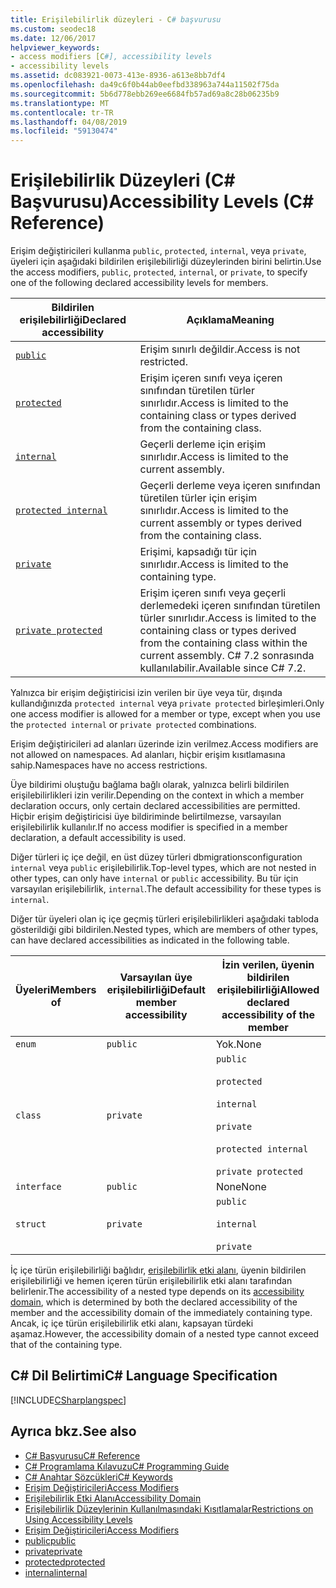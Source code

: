 ```yaml
---
title: Erişilebilirlik düzeyleri - C# başvurusu
ms.custom: seodec18
ms.date: 12/06/2017
helpviewer_keywords:
- access modifiers [C#], accessibility levels
- accessibility levels
ms.assetid: dc083921-0073-413e-8936-a613e8bb7df4
ms.openlocfilehash: da49c6f0b44ab0eefbd338963a744a11502f75da
ms.sourcegitcommit: 5b6d778ebb269ee6684fb57ad69a8c28b06235b9
ms.translationtype: MT
ms.contentlocale: tr-TR
ms.lasthandoff: 04/08/2019
ms.locfileid: "59130474"
---
```

# <a name="accessibility-levels-c-reference"></a><span data-ttu-id="40a26-102">Erişilebilirlik Düzeyleri (C# Başvurusu)</span><span class="sxs-lookup"><span data-stu-id="40a26-102">Accessibility Levels (C# Reference)</span></span>

<span data-ttu-id="40a26-103">Erişim değiştiricileri kullanma `public`, `protected`, `internal`, veya `private`, üyeleri için aşağıdaki bildirilen erişilebilirliği düzeylerinden birini belirtin.</span><span class="sxs-lookup"><span data-stu-id="40a26-103">Use the access modifiers, `public`, `protected`, `internal`, or `private`, to specify one of the following declared accessibility levels for members.</span></span>  
  
|<span data-ttu-id="40a26-104">Bildirilen erişilebilirliği</span><span class="sxs-lookup"><span data-stu-id="40a26-104">Declared accessibility</span></span>|<span data-ttu-id="40a26-105">Açıklama</span><span class="sxs-lookup"><span data-stu-id="40a26-105">Meaning</span></span>|  
|----------------------------|-------------|  
|[`public`](public.md)|<span data-ttu-id="40a26-106">Erişim sınırlı değildir.</span><span class="sxs-lookup"><span data-stu-id="40a26-106">Access is not restricted.</span></span>|  
|[`protected`](protected.md)|<span data-ttu-id="40a26-107">Erişim içeren sınıfı veya içeren sınıfından türetilen türler sınırlıdır.</span><span class="sxs-lookup"><span data-stu-id="40a26-107">Access is limited to the containing class or types derived from the containing class.</span></span>|  
|[`internal`](internal.md)|<span data-ttu-id="40a26-108">Geçerli derleme için erişim sınırlıdır.</span><span class="sxs-lookup"><span data-stu-id="40a26-108">Access is limited to the current assembly.</span></span>|  
|[`protected internal`](protected-internal.md)|<span data-ttu-id="40a26-109">Geçerli derleme veya içeren sınıfından türetilen türler için erişim sınırlıdır.</span><span class="sxs-lookup"><span data-stu-id="40a26-109">Access is limited to the current assembly or types derived from the containing class.</span></span>|  
|[`private`](private.md)|<span data-ttu-id="40a26-110">Erişimi, kapsadığı tür için sınırlıdır.</span><span class="sxs-lookup"><span data-stu-id="40a26-110">Access is limited to the containing type.</span></span>|  
|[`private protected`](private-protected.md)|<span data-ttu-id="40a26-111">Erişim içeren sınıfı veya geçerli derlemedeki içeren sınıfından türetilen türler sınırlıdır.</span><span class="sxs-lookup"><span data-stu-id="40a26-111">Access is limited to the containing class or types derived from the containing class within the current assembly.</span></span> <span data-ttu-id="40a26-112">C# 7.2 sonrasında kullanılabilir.</span><span class="sxs-lookup"><span data-stu-id="40a26-112">Available since C# 7.2.</span></span> |  
  
 <span data-ttu-id="40a26-113">Yalnızca bir erişim değiştiricisi izin verilen bir üye veya tür, dışında kullandığınızda `protected internal` veya `private protected` birleşimleri.</span><span class="sxs-lookup"><span data-stu-id="40a26-113">Only one access modifier is allowed for a member or type, except when you use the `protected internal` or `private protected` combinations.</span></span>  
  
 <span data-ttu-id="40a26-114">Erişim değiştiricileri ad alanları üzerinde izin verilmez.</span><span class="sxs-lookup"><span data-stu-id="40a26-114">Access modifiers are not allowed on namespaces.</span></span> <span data-ttu-id="40a26-115">Ad alanları, hiçbir erişim kısıtlamasına sahip.</span><span class="sxs-lookup"><span data-stu-id="40a26-115">Namespaces have no access restrictions.</span></span>  
  
 <span data-ttu-id="40a26-116">Üye bildirimi oluştuğu bağlama bağlı olarak, yalnızca belirli bildirilen erişilebilirlikleri izin verilir.</span><span class="sxs-lookup"><span data-stu-id="40a26-116">Depending on the context in which a member declaration occurs, only certain declared accessibilities are permitted.</span></span> <span data-ttu-id="40a26-117">Hiçbir erişim değiştiricisi üye bildiriminde belirtilmezse, varsayılan erişilebilirlik kullanılır.</span><span class="sxs-lookup"><span data-stu-id="40a26-117">If no access modifier is specified in a member declaration, a default accessibility is used.</span></span>  
  
 <span data-ttu-id="40a26-118">Diğer türleri iç içe değil, en üst düzey türleri dbmigrationsconfiguration `internal` veya `public` erişilebilirlik.</span><span class="sxs-lookup"><span data-stu-id="40a26-118">Top-level types, which are not nested in other types, can only have `internal` or `public` accessibility.</span></span> <span data-ttu-id="40a26-119">Bu tür için varsayılan erişilebilirlik, `internal`.</span><span class="sxs-lookup"><span data-stu-id="40a26-119">The default accessibility for these types is `internal`.</span></span>  
  
 <span data-ttu-id="40a26-120">Diğer tür üyeleri olan iç içe geçmiş türleri erişilebilirlikleri aşağıdaki tabloda gösterildiği gibi bildirilen.</span><span class="sxs-lookup"><span data-stu-id="40a26-120">Nested types, which are members of other types, can have declared accessibilities as indicated in the following table.</span></span>  
  
|<span data-ttu-id="40a26-121">Üyeleri</span><span class="sxs-lookup"><span data-stu-id="40a26-121">Members of</span></span>|<span data-ttu-id="40a26-122">Varsayılan üye erişilebilirliği</span><span class="sxs-lookup"><span data-stu-id="40a26-122">Default member accessibility</span></span>|<span data-ttu-id="40a26-123">İzin verilen, üyenin bildirilen erişilebilirliği</span><span class="sxs-lookup"><span data-stu-id="40a26-123">Allowed declared accessibility of the member</span></span>|  
|----------------|----------------------------------|--------------------------------------------------|  
|`enum`|`public`|<span data-ttu-id="40a26-124">Yok.</span><span class="sxs-lookup"><span data-stu-id="40a26-124">None</span></span>|  
|`class`|`private`|`public`<br /><br /> `protected`<br /><br /> `internal`<br /><br /> `private`<br /><br /> `protected internal` <br /><br />`private protected`|  
|`interface`|`public`|<span data-ttu-id="40a26-125">None</span><span class="sxs-lookup"><span data-stu-id="40a26-125">None</span></span>|  
|`struct`|`private`|`public`<br /><br /> `internal`<br /><br /> `private`|  
  
 <span data-ttu-id="40a26-126">İç içe türün erişilebilirliği bağlıdır, [erişilebilirlik etki alanı](../../../csharp/language-reference/keywords/accessibility-domain.md), üyenin bildirilen erişilebilirliği ve hemen içeren türün erişilebilirlik etki alanı tarafından belirlenir.</span><span class="sxs-lookup"><span data-stu-id="40a26-126">The accessibility of a nested type depends on its [accessibility domain](../../../csharp/language-reference/keywords/accessibility-domain.md), which is determined by both the declared accessibility of the member and the accessibility domain of the immediately containing type.</span></span> <span data-ttu-id="40a26-127">Ancak, iç içe türün erişilebilirlik etki alanı, kapsayan türdeki aşamaz.</span><span class="sxs-lookup"><span data-stu-id="40a26-127">However, the accessibility domain of a nested type cannot exceed that of the containing type.</span></span>  
  
## <a name="c-language-specification"></a><span data-ttu-id="40a26-128">C# Dil Belirtimi</span><span class="sxs-lookup"><span data-stu-id="40a26-128">C# Language Specification</span></span>  
 [!INCLUDE[CSharplangspec](~/includes/csharplangspec-md.md)]  
  
## <a name="see-also"></a><span data-ttu-id="40a26-129">Ayrıca bkz.</span><span class="sxs-lookup"><span data-stu-id="40a26-129">See also</span></span>

- [<span data-ttu-id="40a26-130">C# Başvurusu</span><span class="sxs-lookup"><span data-stu-id="40a26-130">C# Reference</span></span>](../../../csharp/language-reference/index.md)
- [<span data-ttu-id="40a26-131">C# Programlama Kılavuzu</span><span class="sxs-lookup"><span data-stu-id="40a26-131">C# Programming Guide</span></span>](../../../csharp/programming-guide/index.md)
- [<span data-ttu-id="40a26-132">C# Anahtar Sözcükleri</span><span class="sxs-lookup"><span data-stu-id="40a26-132">C# Keywords</span></span>](../../../csharp/language-reference/keywords/index.md)
- [<span data-ttu-id="40a26-133">Erişim Değiştiricileri</span><span class="sxs-lookup"><span data-stu-id="40a26-133">Access Modifiers</span></span>](../../../csharp/language-reference/keywords/access-modifiers.md)
- [<span data-ttu-id="40a26-134">Erişilebilirlik Etki Alanı</span><span class="sxs-lookup"><span data-stu-id="40a26-134">Accessibility Domain</span></span>](../../../csharp/language-reference/keywords/accessibility-domain.md)
- [<span data-ttu-id="40a26-135">Erişilebilirlik Düzeylerinin Kullanılmasındaki Kısıtlamalar</span><span class="sxs-lookup"><span data-stu-id="40a26-135">Restrictions on Using Accessibility Levels</span></span>](../../../csharp/language-reference/keywords/restrictions-on-using-accessibility-levels.md)
- [<span data-ttu-id="40a26-136">Erişim Değiştiricileri</span><span class="sxs-lookup"><span data-stu-id="40a26-136">Access Modifiers</span></span>](../../../csharp/programming-guide/classes-and-structs/access-modifiers.md)
- [<span data-ttu-id="40a26-137">public</span><span class="sxs-lookup"><span data-stu-id="40a26-137">public</span></span>](../../../csharp/language-reference/keywords/public.md)
- [<span data-ttu-id="40a26-138">private</span><span class="sxs-lookup"><span data-stu-id="40a26-138">private</span></span>](../../../csharp/language-reference/keywords/private.md)
- [<span data-ttu-id="40a26-139">protected</span><span class="sxs-lookup"><span data-stu-id="40a26-139">protected</span></span>](../../../csharp/language-reference/keywords/protected.md)
- [<span data-ttu-id="40a26-140">internal</span><span class="sxs-lookup"><span data-stu-id="40a26-140">internal</span></span>](../../../csharp/language-reference/keywords/internal.md)
